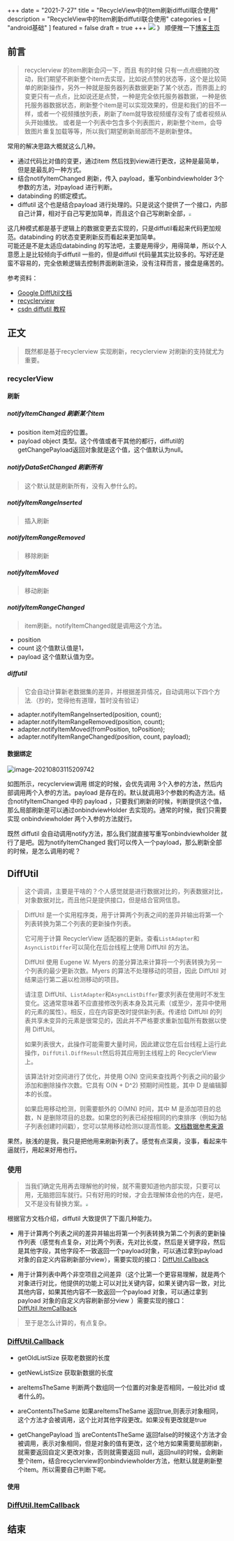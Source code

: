 +++
date = "2021-7-27"
title = "RecycleView中的Item刷新diffutil联合使用"
description = "RecycleView中的Item刷新diffutil联合使用"
categories = [
"android基础"
]
featured = false
draft = true 
+++
![](https://gitee.com/lalalaxiaowifi/pictures/raw/master/image/%E6%97%A5%E5%B8%B8%E6%90%AC%E7%A0%96%E5%A4%B4.png)
》 顺便推一下[博客主页](http://lalalaxiaowifi.gitee.io/pictures/)
## 前言
> recyclerview 的item刷新会闪一下，而且 有的时候 只有一点点细微的改动，我们期望不刷新整个item去实现，比如说点赞的状态等，这个是比较简单的刷新操作，另外一种就是服务器列表数据更新了某个状态，而界面上的
> 变更只有一点点，比如说还是点赞，一种是完全依托服务器数据，一种是依托服务器数据状态，刷新整个item是可以实现效果的，但是和我们的目不一样，或者一个视频播放列表，刷新了item就导致视频缓存没有了或者视频从头开始播放。
> 或者是一个列表中包含多个列表图片，刷新整个item，会导致图片重复加载等等，所以我们期望刷新局部而不是刷新整体。<br>

 常用的解决思路大概就这么几种。
 * 通过代码比对值的变更，通过item 然后找到view进行更改，这种是最简单，但是是最乱的一种方式。
 * 结合notifyItemChanged 刷新，传入 payload，重写onbindviewholder 3个参数的方法，对payload 进行判断。
 * databinding 的绑定模式。
 * diffutil 这个也是结合payload 进行处理的。只是说这个提供了一个接口，内部自己计算，相对于自己写更加简单，而且这个自己写刷新全部，<img src="https://gitee.com/lalalaxiaowifi/pictures/raw/master/%20image/20210803133935.jpg" style="zoom:35%;" />

这几种模式都是基于逻辑上的数据变更去实现的，只是diffutil看起来代码更加规范。databinding 的状态变更刷新反而看起来更加简单。
<br>
可能还是不是太适应databinding 的写法吧，主要是用得少，用得简单，所以个人意愿上是比较倾向于diffutil 一些的，但是diffutil 代码量其实比较多的。写好还是蛮不容易的，完全依赖逻辑去控制界面刷新渲染，没有注释而言，接盘是痛苦的。

参考资料：
* [Google DiffUtil文档 ](https://developer.android.google.cn/reference/androidx/recyclerview/widget/DiffUtil.html?hl=de)
* [recyclerview](https://developer.android.google.cn/guide/topics/ui/layout/recyclerview)
* [csdn diffutil 教程](https://blog.csdn.net/zxt0601/article/details/52562770)
## 正文
> 既然都是基于recyclerview 实现刷新，recyclerview 对刷新的支持就尤为重要。
### recyclerView 
#### 刷新
##### notifyItemChanged 刷新某个item
* position item对应的位置。
* payload object 类型。这个传值或者干其他的都行，diffutil的getChangePayload返回对象就是这个值，这个值默认为null。
##### notifyDataSetChanged 刷新所有
> 这个默认就是刷新所有，没有入参什么的。
##### notifyItemRangeInserted 
> 插入刷新 
##### notifyItemRangeRemoved 
> 移除刷新 
##### notifyItemMoved 
> 移动刷新
##### notifyItemRangeChanged 
>  item刷新。notifyItemChanged就是调用这个方法。

* position
* count 这个值默认值是1，
* payload 这个值默认值为空。
#####  diffutil 
>  它会自动计算新老数据集的差异，并根据差异情况，自动调用以下四个方法.（抄的，觉得他有道理，暂时没有验证）
* adapter.notifyItemRangeInserted(position, count);
* adapter.notifyItemRangeRemoved(position, count);
* adapter.notifyItemMoved(fromPosition, toPosition);
* adapter.notifyItemRangeChanged(position, count, payload);
#### 数据绑定

![image-20210803115209742](https://gitee.com/lalalaxiaowifi/pictures/raw/master/%20image/20210803115209.png)

如图所示，recyclerview调用 绑定的时候，会优先调用 3个入参的方法，然后内部调用两个入参的方法。payload 是存在的。默认就调用3个参数的构造方法。结合notifyItemChanged  中的 payload ，只要我们刷新的时候，判断提供这个值，那么局部刷新是可以通过onbindviewHolder 去实现的。通常的时候，我们只需要实现 onbindviewholder 两个入参的方法就行。

既然 diffutil   会自动调用notify方法，那么我们就直接写重写onbindviewholder 就行了是吧。因为notifyItemChanged  我们可以传入一个payload，那么刷新全部的时候，是怎么调用的呢？

## DiffUtil

> 这个调调，主要是干啥的？个人感觉就是进行数据对比的，列表数据对比，对象数据对比，而且他只是提供接口，但是结合官网信息。

> DiffUtil 是一个实用程序类，用于计算两个列表之间的差异并输出将第一个列表转换为第二个列表的更新操作列表。
>
> 它可用于计算 RecyclerView 适配器的更新。查看`ListAdapter`和 `AsyncListDiffer`可以简化在后台线程上使用 DiffUtil 的方法。
>
> DiffUtil 使用 Eugene W. Myers 的差分算法来计算将一个列表转换为另一个列表的最少更新次数。Myers 的算法不处理移动的项目，因此 DiffUtil 对结果运行第二遍以检测移动的项目。
>
> 请注意 DiffUtil、`ListAdapter`和`AsyncListDiffer`要求列表在使用时不发生变化。这通常意味着不应直接修改列表本身及其元素（或至少，差异中使用的元素的属性）。相反，应在内容更改时提供新列表。传递给 DiffUtil 的列表共享未变异的元素是很常见的，因此并不严格要求重新加载所有数据以使用 DiffUtil。
>
> 如果列表很大，此操作可能需要大量时间，因此建议您在后台线程上运行此操作，`DiffUtil.DiffResult`然后将其应用到主线程上的 RecyclerView 上。
>
> 该算法针对空间进行了优化，并使用 O(N) 空间来查找两个列表之间的最少添加和删除操作次数。它具有 O(N + D^2) 预期时间性能，其中 D 是编辑脚本的长度。
>
> 如果启用移动检测，则需要额外的 O(MN) 时间，其中 M 是添加项目的总数，N 是删除项目的总数。如果您的列表已经按相同的约束排序（例如为帖子列表创建时间戳），您可以禁用移动检测以提高性能。[文档数据参考来源](https://developer.android.google.cn/reference/androidx/recyclerview/widget/DiffUtil.html?hl=de)

果然，肤浅的是我，我只是把他用来刷新列表了。感觉有点深奥，没事，看起来牛逼就行，用起来好用也行。

### 使用

> 当我们确定先用再去理解他的时候，就不需要知道他内部实现，只要可以用，无脑摁回车就行。只有好用的时候，才会去理解体会他的内在，是吧，又不是没有替换方案。<img src="https://gitee.com/lalalaxiaowifi/pictures/raw/master/%20image/20210803135522.png" style="zoom:33%;" />

根据官方文档介绍，diffutil 大致提供了下面几种能力。

* 用于计算两个列表之间的差异并输出将第一个列表转换为第二个列表的更新操作列表（感觉有点复杂，对比两个列表，先对比长度，然后是关键字段，然后是其他字段，其他字段不一致返回一个payload对象，可以通过拿到payload 对象的自定义内容刷新部分view），需要实现的接口：[DiffUtil.Callback](https://developer.android.google.cn/reference/androidx/recyclerview/widget/DiffUtil.Callback?hl=de) 

* 用于计算列表中两个非空项目之间差异（这个比第一个更容易理解，就是两个对象进行对比，他提供的功能上可以对比关键内容，如果关键内容一致，对比其他内容，如果其他内容不一致返回一个payload 对象，可以通过拿到payload 对象的自定义内容刷新部分view ）需要实现的接口：[DiffUtil.ItemCallback](https://developer.android.google.cn/reference/androidx/recyclerview/widget/DiffUtil.ItemCallback?hl=de)<T>

> 至于是怎么计算的，有点复杂。

### [DiffUtil.Callback](https://developer.android.google.cn/reference/androidx/recyclerview/widget/DiffUtil.Callback?hl=de)

* getOldListSize 获取老数据的长度
* getNewListSize 获取新数据的长度

* areItemsTheSame 判断两个数组同一个位置的对象是否相同，一般比对id 或者什么的。

* areContentsTheSame 如果areItemsTheSame 返回true,则表示对象相同，这个方法才会被调用，这个比对其他字段更改。如果没有更改就是true

* getChangePayload 当 areContentsTheSame 返回false的时候这个方法才会被调用，表示对象相同，但是对象的值有更改，这个地方如果需要局部刷新，就需要返回自定义更改对象，否则就需要返回 null，返回null的时候，会刷新整个item，结合recyclerview的onbindviewholder方法，他默认就是刷新整个item。所以需要自己判断下呢。

  

#### 使用





### [DiffUtil.ItemCallback](https://developer.android.google.cn/reference/androidx/recyclerview/widget/DiffUtil.ItemCallback?hl=de)<T>



## 结束

